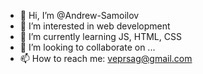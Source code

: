 - 👋 Hi, I’m @Andrew-Samoilov
- 👀 I’m interested in web development
- 🌱 I’m currently learning JS, HTML, CSS
- 💞️ I’m looking to collaborate on ...
- 📫 How to reach me: veprsag@gmail.com

<!---
Andrew-Samoilov/Andrew-Samoilov is a ✨ special ✨ repository because its `README.md` (this file) appears on your GitHub profile.
You can click the Preview link to take a look at your changes.
--->
